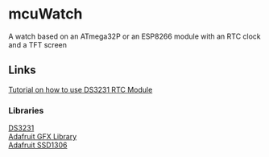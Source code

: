 # mcuWatch

A watch based on an ATmega32P or an ESP8266 module with an RTC clock and a TFT screen  

## Links

[Tutorial on how to use DS3231 RTC Module](https://create.arduino.cc/projecthub/mdraber/tutorial-on-how-to-use-ds3231-rtc-module-e12b38)  

### Libraries

[DS3231](https://github.com/NorthernWidget/DS3231)  
[Adafruit GFX Library](https://github.com/adafruit/Adafruit-GFX-Library)  
[Adafruit SSD1306](https://github.com/adafruit/Adafruit_SSD1306.git)  
